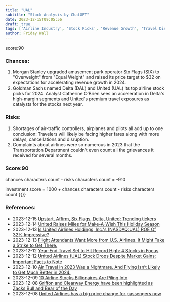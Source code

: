 ```yaml
---
title: "UAL"
subtitle: "Stock Analysis by ChatGPT"
date: 2023-12-15T09:05:56
draft: true
tags: ['Airline Industry', 'Stock Picks', 'Revenue Growth', 'Travel Disruptions', 'Market Trends']
author: Friday Wall
---
```


score:90
### Chances:
1. Morgan Stanley upgraded amusement park operator Six Flags (SIX) to "Overweight" from "Equal Weight" and raised its price target to $32 on expectations for accelerating revenue growth in 2024.
2. Goldman Sachs named Delta (DAL) and United (UAL) its top airline stock picks for 2024. Analyst Catherine O’Brien sees an acceleration in Delta's high-margin segments and United's premium travel exposures as catalysts for the stocks next year.
### Risks:
1. Shortages of air-traffic controllers, airplanes and pilots all add up to one conclusion: Travelers will likely be facing higher fares along with more delays, cancellations and disruption.
2. Complaints about airlines were so numerous in 2023 that the Transportation Department couldn’t even count all the grievances it received for several months.
### Score:90
chances characters count - risks characters count = -910

investment score = 1000 + chances characters count - risks characters count
{{<tradingview symbol="Nasdaq:UAL">}}
### References:
- 2023-12-15 [Upstart, Affirm, Six Flags, Delta, United: Trending tickers](https://finance.yahoo.com/video/upstart-affirm-six-flags-delta-162910126.html)
- 2023-12-14 [United Raises Miles for Make-A-Wish This Holiday Season](https://finance.yahoo.com/news/united-raises-miles-wish-holiday-144200907.html)
- 2023-12-13 [Is United Airlines Holdings, Inc.'s (NASDAQ:UAL) ROE Of 32% Impressive?](https://finance.yahoo.com/news/united-airlines-holdings-inc-nasdaq-114653140.html)
- 2023-12-13 [Flight Attendants Want More from U.S. Airlines. It Might Take a Strike to Get There.](https://finance.yahoo.com/news/flight-attendants-want-more-u-204812434.html)
- 2023-12-12 [Year-End Travel Set to Hit Record High: 4 Stocks in Focus](https://finance.yahoo.com/news/end-travel-set-hit-record-150300960.html)
- 2023-12-12 [United Airlines (UAL) Stock Drops Despite Market Gains: Important Facts to Note](https://finance.yahoo.com/news/united-airlines-ual-stock-drops-224520175.html)
- 2023-12-10 [Air Travel in 2023 Was a Nightmare. And Flying Isn’t Likely to Get Much Better in 2024.](https://finance.yahoo.com/m/b580fef9-ee58-3f2a-8f1b-c57598feb901/air-travel-in-2023-was-a.html)
- 2023-12-09 [10 Airline Stocks Billionaires Are Piling Into](https://finance.yahoo.com/news/10-airline-stocks-billionaires-piling-134643916.html)
- 2023-12-08 [Griffon and Clearway Energy have been highlighted as Zacks Bull and Bear of the Day](https://finance.yahoo.com/news/griffon-clearway-energy-highlighted-zacks-132500427.html)
- 2023-12-08 [United Airlines has a big price change for passengers now](https://finance.yahoo.com/m/d1ab0ab6-11a6-304b-b3c7-f86f0813158d/united-airlines-has-a-big.html)


                